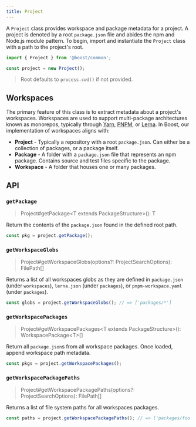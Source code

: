 ```yaml
---
title: Project
---
```


A `Project` class provides workspace and package metadata for a project. A project is denoted by a
root `package.json` file and abides the npm and Node.js module pattern. To begin, import and
instantiate the `Project` class with a path to the project's root.

```ts
import { Project } from '@boost/common';

const project = new Project();
```

> Root defaults to `process.cwd()` if not provided.

## Workspaces

The primary feature of this class is to extract metadata about a project's workspaces. Workspaces
are used to support multi-package architectures known as monorepos, typically through
[Yarn](https://yarnpkg.com/features/workspaces), [PNPM](https://pnpm.js.org/en/pnpm-workspace_yaml),
or [Lerna](https://github.com/lerna/lerna#lernajson). In Boost, our implementation of workspaces
aligns with:

- **Project** - Typically a repository with a root `package.json`. Can either be a collection of
  packages, or a package itself.
- **Package** - A folder with a `package.json` file that represents an npm package. Contains source
  and test files specific to the package.
- **Workspace** - A folder that houses one or many packages.

## API

### `getPackage`

> Project#getPackage<T extends PackageStructure\>(): T

Return the contents of the `package.json` found in the defined root path.

```ts
const pkg = project.getPackage();
```

### `getWorkspaceGlobs`

> Project#getWorkspaceGlobs(options?: ProjectSearchOptions): FilePath[]

Returns a list of all workspaces globs as they are defined in `package.json` (under `workspaces`),
`lerna.json` (under `packages`), or `pnpm-workspace.yaml` (under `packages`).

```ts
const globs = project.getWorkspaceGlobs(); // => ['packages/*']
```

### `getWorkspacePackages`

> Project#getWorkspacePackages<T extends PackageStructure\>(): WorkspacePackage<T\>[]

Return all `package.json`s from all workspace packages. Once loaded, append workspace path metadata.

```ts
const pkgs = project.getWorkspacePackages();
```

### `getWorkspacePackagePaths`

> Project#getWorkspacePackagePaths(options?: ProjectSearchOptions): FilePath[]

Returns a list of file system paths for all workspaces packages.

```ts
const paths = project.getWorkspacePackagePaths(); // => ['packages/foo', 'packages/bar']
```
